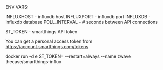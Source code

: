 ENV VARS:

INFLUXHOST - influxdb host
INFLUXPORT - influxdb port
INFLUXDB -   influxdb database
POLL_INTERVAL - # seconds between API connections

ST_TOKEN - smartthings API token

You can get a personal access token from https://account.smartthings.com/tokens

docker run -d e ST_TOKEN=<token> --restart=always --name zwave thecase/smartthings-influx
